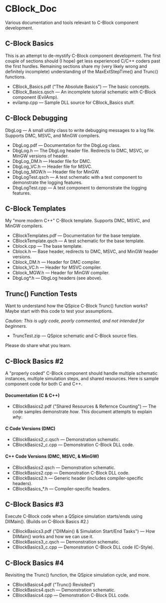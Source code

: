 # CBlock_Doc

Various documentation and tools relevant to C-Block component development.


## C-Block Basics

This is an attempt to de-mystify C-Block component development.  The first couple of sections should (I hope) get less experienced C/C++ coders past the first hurdles.  Remaining sections share my (very likely wrong and definitely incomplete) understanding of the MaxExtStepTime() and Trunc() functions.

* CBlock_Basics.pdf ("The Absolute Basics") &mdash; The basic concepts.
* CBlock_Basics.qsch &mdash; An incomplete tutorial schematic with C-Block component (EvilAmp).
* evilamp.cpp &mdash; Sample DLL source for CBlock_Basics stuff.

## C-Block Debugging

DbgLog &mdash; A small utility class to write debugging messages to a log file.  Supports DMC, MSVC, and MinGW compilers.

* DbgLog.pdf &mdash; Documentation for the DbgLog class.
* DbgLog.h &mdash; The DbgLog header file.  Redirects to DMC, MSVC, or MinGW versions of header.
* DbgLog_DM.h &mdash; Header file for DMC.
* DbgLog_VC.h &mdash; Header file for MSVC.
* DbgLog_MGW.h &mdash; Header file for MinGW.
* DbgLogTest.qsch &mdash; A test schematic with a test component to demonstrate the logging features.
* DbgLogTest.cpp &mdash; A test component to demonstrate the logging features.

## C-Block Templates

My "more modern C++" C-Block template.  Supports DMC, MSVC, and MinGW compilers.

* CBlockTemplates.pdf &mdash; Documentation for the base template.
* CBlockTemplate.qsch &mdash; A test schematic for the base template.
* Cblock.cpp &mdash; The base template.
* Cblock.h &mdash; Base header, redirects to DMC, MSVC, and MinGW header versions.
* Cblock_DM.h &mdash; Header for DMC compiler.
* Cblock_VC.h &mdash; Header for MSVC compiler.
* Cblock_MGW.h &mdash; Header for MinGW compiler.
* DbgLog*.h &mdash; DbgLog headers (see above).

## Trunc() Function Tests

Want to understand how the QSpice C-Block Trunc() function works?  Maybe start with this code to test your assumptions.

*Caution: This is ugly code, poorly commented, and not intended for beginners.*

* TruncTest.zip &mdash; QSpice schematic and C-Block source files.

Please do share what you learn.

## C-Block Basics #2

A "properly coded" C-Block component should handle multiple schematic instances, multiple simulation steps, and shared resources.  Here is sample component code for both C and C++.

#### Documentation (C & C++)
* CBlockBasics2.pdf ("Shared Resources & Refernce Counting") &mdash; The code samples demonstrate *how*.  This document attempts to explain *why*.

#### C Code Versions (DMC)

* CBlockBasics2_c.qsch &mdash; Demonstration schematic.
* CBlockBasics2_c.cpp &mdash; Demonstration C-Block DLL code.

#### C++ Code Versions (DMC, MSVC, & MinGW)

* CBlockBasics2.qsch &mdash; Demonstration schematic.
* CBlockBasics2.cpp &mdash; Demonstration C-Block DLL code.
* CBlockBasics2.h &mdash; Generic header (includes compiler-specific headers).
* CBlockBasics_*.h &mdash; Compiler-specific headers.

## C-Block Basics #3

Execute C-Block code when a QSpice simulation starts/ends using DllMain().  (Builds on C-Block Basics #2.)

* CBlockBasics3.pdf ("DllMain() & Simulation Start/End Tasks") &mdash; How DllMain() works and how we can use it.
* CBlockBasics3_c.qsch &mdash; Demonstration schematic.
* CBlockBasics3_c.cpp &mdash; Demonstration C-Block DLL code (C-Style).

## C-Block Basics #4

Revisiting the Trunc() function, the QSpice simulation cycle, and more.

* CBlockBasics4.pdf ("Trunc() Revisited")
* CBlockBasics4.qsch &mdash; Demonstration schematic.
* CBlockBasics4.cpp &mdash; Demonstration C-Block DLL code.


